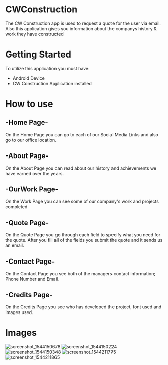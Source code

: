 # CWConstruction

The CW Construction app is used to request a quote for the user via email. Also this application gives you information about the companys history & work they have constructed

# Getting Started
To utilize this application you must have:
- Android Device
- CW Construction Application installed

# How to use
## -Home Page-
On the Home Page you can go to each of our Social Media Links and also go to our office location.
## -About Page-
On the About Page you can read about our history and achievements we have earned over the years.
## -OurWork Page-
On the Work Page you can see some of our company's work and projects completed
## -Quote Page-
On the Quote Page you go through each field to specify what you need for the quote. After you fill all of the fields you submit the quote and it sends us an email.
## -Contact Page-
On the Contact Page you see both of the managers contact information; Phone Number and Email.
## -Credits Page-
On the Credits Page you see who has developed the project, font used and images used.

# Images

![screenshot_1544150678](https://user-images.githubusercontent.com/34166254/49668817-4f8e5380-fa2d-11e8-837a-6cf9ebfa27e6.png)
![screenshot_1544150224](https://user-images.githubusercontent.com/34166254/49668929-a1cf7480-fa2d-11e8-9990-411854efb339.png)
![screenshot_1544150348](https://user-images.githubusercontent.com/34166254/49668850-69c83180-fa2d-11e8-88cd-d5ace6a7f12e.png)
![screenshot_1544211775](https://user-images.githubusercontent.com/34166254/49669151-81ec8080-fa2e-11e8-809e-b1f9060b75e1.png)
![screenshot_1544211865](https://user-images.githubusercontent.com/34166254/49669185-9fb9e580-fa2e-11e8-8844-2c09b83565ef.png)
